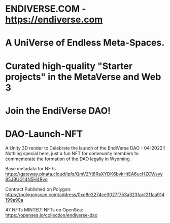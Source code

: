 # ENDIVERSE.COM - https://endiverse.com

# A UniVerse of Endless Meta-Spaces.
# Curated high-quality "Starter projects" in the MetaVerse and Web 3
# Join the EndiVerse DAO! 

# DAO-Launch-NFT
A Unity 3D render to Celebrate the launch of the EndiVerse DAO - 04-2022!!
Nothing special here, just a fun NFT for community members to commemerate the formation of the DAO legally in Wyoming.



Base metadata for NFTs
https://gateway.pinata.cloud/ipfs/QmVZYj8RaXYDK6bvkHtEA6ucHZCWsyy85JBUG14N5H4Rvo

Contract Published on Polygon: https://polygonscan.com/address/0xd8e2274ce3027f753a323facf211aa914199a90a

47 NFTs MINTED!
NFTs on OpenSea: https://opensea.io/collection/endiverse-dao

